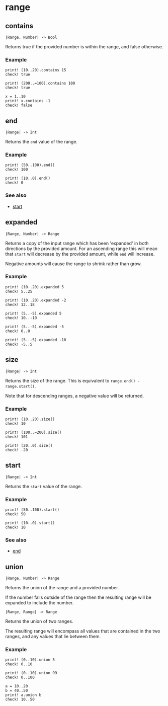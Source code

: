 # range

## contains

```kototype
|Range, Number| -> Bool
```

Returns true if the provided number is within the range, and false otherwise.

### Example

```koto
print! (10..20).contains 15
check! true

print! (200..=100).contains 100
check! true

x = 1..10
print! x.contains -1
check! false
```

## end

```kototype
|Range| -> Int
```

Returns the `end` value of the range.

### Example

```koto
print! (50..100).end()
check! 100

print! (10..0).end()
check! 0
```

### See also

- [start](#start)

## expanded

```kototype
|Range, Number| -> Range
```

Returns a copy of the input range which has been 'expanded' in both directions
by the provided amount. For an ascending range this will mean that `start` will
decrease by the provided amount, while `end` will increase.

Negative amounts will cause the range to shrink rather than grow.

### Example

```koto
print! (10..20).expanded 5
check! 5..25

print! (10..20).expanded -2
check! 12..18

print! (5..-5).expanded 5
check! 10..-10

print! (5..-5).expanded -5
check! 0..0

print! (5..-5).expanded -10
check! -5..5
```

## size

```kototype
|Range| -> Int
```

Returns the size of the range.
This is equivalent to `range.end() - range.start()`.

Note that for descending ranges, a negative value will be returned.

### Example

```koto
print! (10..20).size()
check! 10

print! (100..=200).size()
check! 101

print! (20..0).size()
check! -20
```

## start

```kototype
|Range| -> Int
```

Returns the `start` value of the range.

### Example

```koto
print! (50..100).start()
check! 50

print! (10..0).start()
check! 10
```

### See also

- [end](#end)

## union

```kototype
|Range, Number| -> Range
```

Returns the union of the range and a provided number.

If the number falls outside of the range then the resulting range will be
expanded to include the number.

```kototype
|Range, Range| -> Range
```

Returns the union of two ranges.

The resulting range will encompass all values that are contained in the two
ranges, and any values that lie between them.

### Example

```koto
print! (0..10).union 5
check! 0..10

print! (0..10).union 99
check! 0..100

a = 10..20
b = 40..50
print! a.union b
check! 10..50
```
